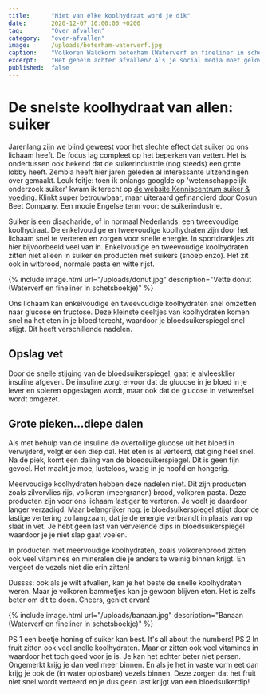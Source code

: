 ```yaml
---
title:      "Niet van élke koolhydraat word je dik"
date:       2020-12-07 10:00:00 +0200
tag:        "Over afvallen"
category:   "over-afvallen"
image:      /uploads/boterham-waterverf.jpg
caption:    "Volkoren Waldkorn boterham (Waterverf en fineliner in schetsboekje)"
excerpt:    "Het geheim achter afvallen? Als je social media moet geloven moet je vooral koolhydraten weren. Maar pas op dat je niet gaat discrimineren. Sommige koolhydraten zijn wel degelijk heel gezond en niet dikmakend!"
published:  false
---
```

# De snelste koolhydraat van allen: suiker
Jarenlang zijn we blind geweest voor het slechte effect dat suiker op ons lichaam heeft. De focus lag compleet op het beperken van vetten. Het is ondertussen ook bekend dat de suikerindustrie (nog steeds) een grote lobby heeft. Zembla heeft hier jaren geleden al interessante uitzendingen over gemaakt. Leuk feitje: toen ik onlangs googlde op 'wetenschappelijk onderzoek suiker' kwam ik terecht op [de website Kenniscentrum suiker & voeding](https://www.kenniscentrumsuiker.nl/). Klinkt super betrouwbaar, maar uiteraard gefinancierd door Cosun Beet Company. Een mooie Engelse term voor: de suikerindustrie. 

Suiker is een disacharide, of in normaal Nederlands, een tweevoudige koolhydraat. De enkelvoudige en tweevoudige koolhydraten zijn door het lichaam snel te verteren en zorgen voor snelle energie. In sportdrankjes zit hier bijvoorbeeld veel van in. Enkelvoudige en tweevoudige koolhydraten zitten niet alleen in suiker en producten met suikers (snoep enzo). Het zit ook in witbrood, normale pasta en witte rijst.

{% include image.html url="/uploads/donut.jpg" description="Vette donut (Waterverf en fineliner in schetsboekje)" %}

Ons lichaam kan enkelvoudige en tweevoudige koolhydraten snel omzetten naar glucose en fructose. Deze kleinste deeltjes van koolhydraten komen snel na het eten in je bloed terecht, waardoor je  bloedsuikerspiegel snel stijgt. Dit heeft verschillende nadelen. 

## Opslag vet

Door de snelle stijging van de bloedsuikerspiegel, gaat je alvleesklier insuline afgeven. De insuline zorgt ervoor dat de glucose in je bloed in je lever en spieren opgeslagen wordt, maar ook dat de glucose in vetweefsel wordt omgezet. 

## Grote pieken...diepe dalen

Als met behulp van de insuline de overtollige glucose uit het bloed in verwijderd, volgt er een diep dal. Het eten is al verteerd, dat ging heel snel. Na de piek, komt een daling van de bloedsuikerspiegel. Dit is geen fijn gevoel. Het maakt je moe, lusteloos, wazig in je hoofd en hongerig.

Meervoudige koolhydraten hebben deze nadelen niet. Dit zijn producten zoals zilvervlies rijs, volkoren (meergranen) brood, volkoren pasta. Deze producten zijn voor ons lichaam lastiger te verteren. Je voelt je daardoor langer verzadigd. Maar belangrijker nog: je bloedsuikerspiegel stijgt door de lastige vertering zo langzaam, dat je de energie verbrandt in plaats van op slaat in vet. Je hebt geen last van vervelende dips in bloedsuikerspiegel waardoor je je niet slap gaat voelen. 

In producten met meervoudige koolhydraten, zoals volkorenbrood zitten ook veel vitamines en mineralen die je anders te weinig binnen krijgt. En vergeet de vezels niet die erin zitten! 

Dussss: ook als je wilt afvallen, kan je het beste de snelle koolhydraten weren. Maar je volkoren bammetjes kan je gewoon blijven eten. Het is zelfs beter om dit te doen. Cheers, geniet ervan!   

{% include image.html url="/uploads/banaan.jpg" description="Banaan (Waterverf en fineliner in schetsboekje)" %}

PS 1 een beetje honing of suiker kan best. It's all about the numbers! 
PS 2 In fruit zitten ook veel snelle koolhydraten. Maar er zitten ook veel vitamines in waardoor het toch goed voor je is. Je kan het echter beter niet persen. Ongemerkt krijg je dan veel meer binnen. En als je het in vaste vorm eet dan krijg je ook de (in water oplosbare) vezels binnen. Deze zorgen dat het fruit niet snel wordt verteerd en je dus geen last krijgt van een bloedsuikerdip!
